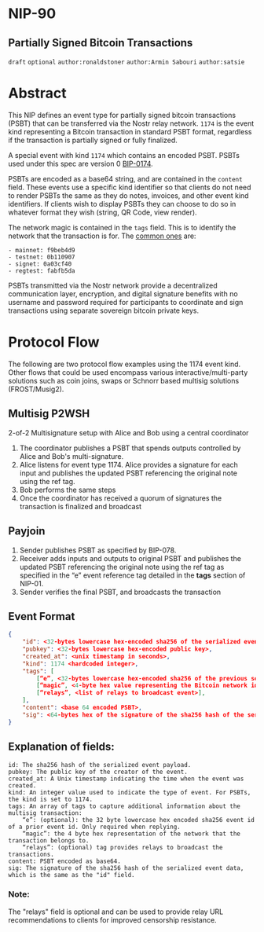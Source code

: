 NIP-90
======

Partially Signed Bitcoin Transactions
--------------------------------------------
`draft` `optional` `author:ronaldstoner` `author:Armin Sabouri` `author:satsie` 

# Abstract

This NIP defines an event type for partially signed bitcoin transactions (PSBT) that can be transferred via the Nostr relay network. `1174` is the event kind representing a Bitcoin transaction in standard PSBT format, regardless if the transaction is partially signed or fully finalized.

A special event with kind `1174` which contains an encoded PSBT. PSBTs used under this spec are version 0 [BIP-0174](https://github.com/bitcoin/bips/blob/master/bip-0174.mediawiki).

PSBTs are encoded as a base64 string, and are contained in the `content` field. These events use a specific kind identifier so that clients do not need to render PSBTs the same as they do notes, invoices, and other event kind identifiers. If clients wish to display PSBTs they can choose to do so in whatever format they wish (string, QR Code, view render).

The network magic is contained in the `tags` field. This is to identify the network that the transaction is for. The [common ones](https://en.bitcoin.it/wiki/Protocol_documentation#Message_structure) are:
```
- mainnet: f9beb4d9
- testnet: 0b110907
- signet: 0a03cf40
- regtest: fabfb5da
``` 

PSBTs transmitted via the Nostr network provide a decentralized communication layer, encryption, and digital signature benefits with no username and password required for participants to coordinate and sign transactions using separate sovereign bitcoin private keys.

# Protocol Flow
The following are two protocol flow examples using the 1174 event kind. Other flows that could be used encompass various interactive/multi-party solutions such as coin joins, swaps or Schnorr based multisig solutions (FROST/Musig2).

## Multisig P2WSH
2-of-2 Multisignature setup with Alice and Bob using a central coordinator

1.  The coordinator publishes a PSBT that spends outputs controlled by Alice and Bob's multi-signature.
2.  Alice listens for event type 1174. Alice provides a signature for each input and publishes the updated PSBT referencing the original note using the ref tag.
3.  Bob performs the same steps
4.  Once the coordinator has received a quorum of signatures the transaction is finalized and broadcast 

## Payjoin

1. Sender publishes PSBT as specified by BIP-078.
2. Receiver adds inputs and outputs to original PSBT and publishes the updated PSBT referencing the original note using the ref tag as specified in the “e” event reference tag detailed in the **tags** section of NIP-01.
3. Sender verifies the final PSBT, and broadcasts the transaction

## Event Format
```json
{
	"id": <32-bytes lowercase hex-encoded sha256 of the serialized event data>,
	"pubkey": <32-bytes lowercase hex-encoded public key>,
	"created_at": <unix timestamp in seconds>,
	"kind": 1174 <hardcoded integer>,
	"tags": [
		[“e”, <32-bytes lowercase hex-encoded sha256 of the previous serialized event data> ], // provided when replying
		[“magic”, <4-byte hex value representing the Bitcoin network identifier>],
		[“relays”, <list of relays to broadcast event>],
	],
	"content": <base 64 encoded PSBT>,
	"sig": <64-bytes hex of the signature of the sha256 hash of the serialized event data, which is the same as the "id" field>
}
```

## Explanation of fields:
```
id: The sha256 hash of the serialized event payload.
pubkey: The public key of the creator of the event.
created_at: A Unix timestamp indicating the time when the event was created.
kind: An integer value used to indicate the type of event. For PSBTs, the kind is set to 1174.
tags: An array of tags to capture additional information about the multisig transaction:
	“e”: (optional): the 32 byte lowercase hex encoded sha256 event id of a prior event id. Only required when replying.
	“magic”: the 4 byte hex representation of the network that the transaction belongs to.
	“relays”: (optional) tag provides relays to broadcast the transactions.
content: PSBT encoded as base64.
sig: The signature of the sha256 hash of the serialized event data, which is the same as the "id" field.
```

### Note:
The "relays" field is optional and can be used to provide relay URL recommendations to clients for improved censorship resistance.
